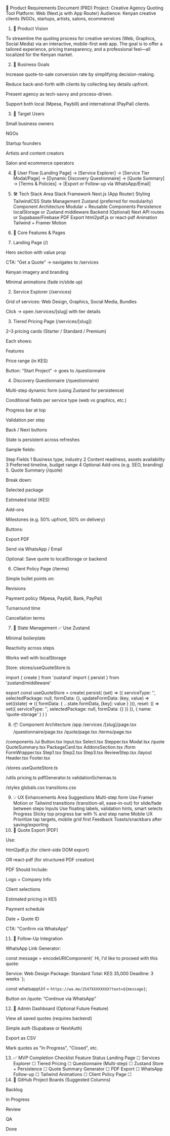 📄 Product Requirements Document (PRD)
Project: Creative Agency Quoting Tool
Platform: Web (Next.js with App Router)
Audience: Kenyan creative clients (NGOs, startups, artists, salons, ecommerce)
1. 🎯 Product Vision

To streamline the quoting process for creative services (Web, Graphics, Social Media) via an interactive, mobile-first web app. The goal is to offer a tailored experience, pricing transparency, and a professional feel—all localized for the Kenyan market.

2. 💼 Business Goals

Increase quote-to-sale conversion rate by simplifying decision-making.

Reduce back-and-forth with clients by collecting key details upfront.

Present agency as tech-savvy and process-driven.

Support both local (Mpesa, Paybill) and international (PayPal) clients.

3. 👥 Target Users

Small business owners

NGOs

Startup founders

Artists and content creators

Salon and ecommerce operators

4. 🧭 User Flow
[Landing Page] 
  → [Service Explorer] 
    → [Service Tier Modal/Page] 
      → [Dynamic Discovery Questionnaire] 
        → [Quote Summary] 
          → [Terms & Policies] 
            → [Export or Follow-up via WhatsApp/Email]

5. 🛠 Tech Stack
Area	Stack
Framework	Next.js (App Router)
Styling	TailwindCSS
State Management	Zustand (preferred for modularity)
Component Architecture	Modular + Reusable Components
Persistence	localStorage or Zustand middleware
Backend (Optional)	Next API routes or Supabase/Firebase
PDF Export	html2pdf.js or react-pdf
Animation	Tailwind + Framer Motion
6. 🧱 Core Features & Pages
1. Landing Page (/)

Hero section with value prop

CTA: “Get a Quote” → navigates to /services

Kenyan imagery and branding

Minimal animations (fade in/slide up)

2. Service Explorer (/services)

Grid of services: Web Design, Graphics, Social Media, Bundles

Click → open /services/[slug] with tier details

3. Tiered Pricing Page (/services/[slug])

2–3 pricing cards (Starter / Standard / Premium)

Each shows:

Features

Price range (in KES)

Button: “Start Project” → goes to /questionnaire

4. Discovery Questionnaire (/questionnaire)

Multi-step dynamic form (using Zustand for persistence)

Conditional fields per service type (web vs graphics, etc.)

Progress bar at top

Validation per step

Back / Next buttons

State is persistent across refreshes

Sample fields:

Step	Fields
1	Business type, industry
2	Content readiness, assets availability
3	Preferred timeline, budget range
4	Optional Add-ons (e.g. SEO, branding)
5. Quote Summary (/quote)

Break down:

Selected package

Estimated total (KES)

Add-ons

Milestones (e.g. 50% upfront, 50% on delivery)

Buttons:

Export PDF

Send via WhatsApp / Email

Optional: Save quote to localStorage or backend

6. Client Policy Page (/terms)

Simple bullet points on:

Revisions

Payment policy (Mpesa, Paybill, Bank, PayPal)

Turnaround time

Cancellation terms

7. 💾 State Management
✅ Use Zustand

Minimal boilerplate

Reactivity across steps

Works well with localStorage

Store: stores/useQuoteStore.ts

import { create } from 'zustand'
import { persist } from 'zustand/middleware'

export const useQuoteStore = create(
  persist(
    (set) => ({
      serviceType: '',
      selectedPackage: null,
      formData: {},
      updateFormData: (key, value) =>
        set((state) => ({
          formData: { ...state.formData, [key]: value }
        })),
      reset: () => set({ serviceType: '', selectedPackage: null, formData: {} })
    }),
    { name: 'quote-storage' }
  )
)

8. 📦 Component Architecture
/app
  /services
    /[slug]/page.tsx
  /questionnaire/page.tsx
  /quote/page.tsx
  /terms/page.tsx

/components
  /ui
    Button.tsx
    Input.tsx
    Select.tsx
    Stepper.tsx
    Modal.tsx
  /quote
    QuoteSummary.tsx
    PackageCard.tsx
    AddonsSection.tsx
  /form
    FormWrapper.tsx
    Step1.tsx
    Step2.tsx
    Step3.tsx
    ReviewStep.tsx
  /layout
    Header.tsx
    Footer.tsx

/stores
  useQuoteStore.ts

/utils
  pricing.ts
  pdfGenerator.ts
  validationSchemas.ts

/styles
  globals.css
  transitions.css

9. 💡 UX Enhancements
Area	Suggestions
Multi-step form	Use Framer Motion or Tailwind transitions (transition-all, ease-in-out) for slide/fade between steps
Inputs	Use floating labels, validation hints, smart selects
Progress	Sticky top progress bar with % and step name
Mobile UX	Prioritize tap targets, mobile grid first
Feedback	Toasts/snackbars after saving/exporting
10. 📄 Quote Export (PDF)

Use:

html2pdf.js (for client-side DOM export)

OR react-pdf (for structured PDF creation)

PDF Should Include:

Logo + Company Info

Client selections

Estimated pricing in KES

Payment schedule

Date + Quote ID

CTA: "Confirm via WhatsApp"

11. 📲 Follow-Up Integration

WhatsApp Link Generator:

const message = encodeURIComponent(`
Hi, I'd like to proceed with this quote:

Service: Web Design
Package: Standard
Total: KES 35,000
Deadline: 3 weeks
`);

const whatsappUrl = `https://wa.me/2547XXXXXXXX?text=${message}`;


Button on /quote: “Continue via WhatsApp”

12. 🔐 Admin Dashboard (Optional Future Feature)

View all saved quotes (requires backend)

Simple auth (Supabase or NextAuth)

Export as CSV

Mark quotes as "In Progress", "Closed", etc.

13. ✅ MVP Completion Checklist
Feature	Status
Landing Page	☐
Services Explorer	☐
Tiered Pricing	☐
Questionnaire (Multi-step)	☐
Zustand Store + Persistence	☐
Quote Summary Generator	☐
PDF Export	☐
WhatsApp Follow-up	☐
Tailwind Animations	☐
Client Policy Page	☐
14. 📁 GitHub Project Boards (Suggested Columns)

Backlog

In Progress

Review

QA

Done